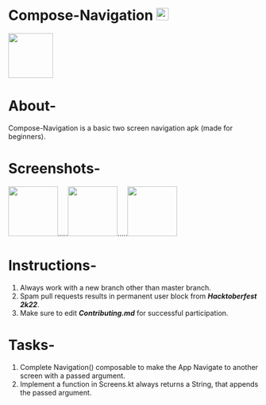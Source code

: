 # Compose-Navigation  <img src="Images/Kotlin_Icon.png" width="25">
<img src="Images/jc_logo.png" width="90">

# About-
Compose-Navigation is a basic two screen navigation apk (made for beginners).

# Screenshots-
<img src="Images/tip_calculator_01.png" width="100">.....<img src="Images/tip_calculator_02.png" width="100">.....<img src="Images/tip_calculator_03.png" width="100">



# Instructions-
1. Always work with a new branch other than master branch.
2. Spam pull requests results in permanent user block from ***Hacktoberfest 2k22***.
3. Make sure to edit ***Contributing.md*** for successful participation.

# Tasks-
1. Complete Navigation() composable to make the App Navigate to another screen with a passed argument.
2. Implement a function in Screens.kt always returns a String, that appends the passed argument.
